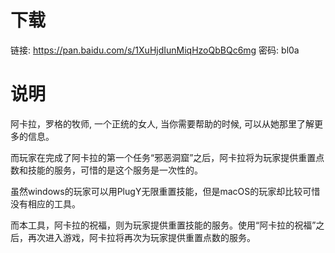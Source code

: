 # 下载

链接: https://pan.baidu.com/s/1XuHjdIunMiqHzoQbBQc6mg  密码: bl0a

# 说明

阿卡拉，罗格的牧师, 一个正统的女人, 当你需要帮助的时候, 可以从她那里了解更多的信息。

而玩家在完成了阿卡拉的第一个任务“邪恶洞窟”之后，阿卡拉将为玩家提供重置点数和技能的服务，可惜的是这个服务是一次性的。

虽然windows的玩家可以用PlugY无限重置技能，但是macOS的玩家却比较可惜没有相应的工具。

而本工具，阿卡拉的祝福，则为玩家提供重置技能的服务。使用“阿卡拉的祝福”之后，再次进入游戏，阿卡拉将再次为玩家提供重置点数的服务。
